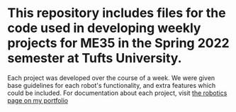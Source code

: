 # This repository includes files for the code used in developing weekly projects for ME35 in the Spring 2022 semester at Tufts University.

Each project was developed over the course of a week. We were given base guidelines for each robot's functionality, and extra features which could be included. For documentation about each project, visit [the robotics page on my portfolio](https://meganjenney.wixsite.com/portfolio/robotics)
